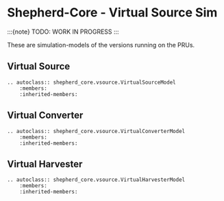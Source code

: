 # Shepherd-Core - Virtual Source Sim

:::{note}
TODO: WORK IN PROGRESS
:::

These are simulation-models of the versions running on the PRUs.

## Virtual Source

```{eval-rst}
.. autoclass:: shepherd_core.vsource.VirtualSourceModel
    :members:
    :inherited-members:
```

## Virtual Converter

```{eval-rst}
.. autoclass:: shepherd_core.vsource.VirtualConverterModel
    :members:
    :inherited-members:
```

## Virtual Harvester

```{eval-rst}
.. autoclass:: shepherd_core.vsource.VirtualHarvesterModel
    :members:
    :inherited-members:
```
